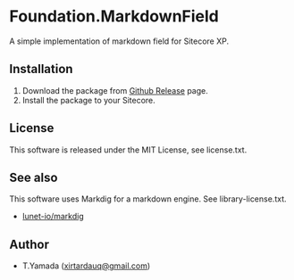 # Foundation.MarkdownField
A simple implementation of markdown field for Sitecore XP.

## Installation
1. Download the package from [Github Release](https://github.com/xirtardauq/Foundation.MarkdownField/releases) page.
2. Install the package to your Sitecore.

## License
This software is released under the MIT License, see license.txt.  

## See also
This software uses Markdig for a markdown engine. See library-license.txt.

- [lunet-io/markdig](https://github.com/lunet-io/markdig)

## Author
- T.Yamada (xirtardauq@gmail.com)